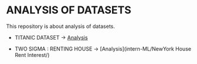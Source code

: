 # ANALYSIS OF DATASETS
This repository is about analysis of datasets.

* TITANIC DATASET -> [Analysis](intern-ML/titanic/)

* TWO SIGMA : RENTING HOUSE -> [Analysis](intern-ML/NewYork House Rent Interest/)
